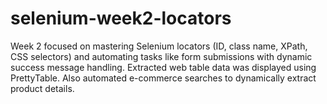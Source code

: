 # selenium-week2-locators
Week 2 focused on mastering Selenium locators (ID, class name, XPath, CSS selectors) and automating tasks like form submissions with dynamic success message handling. Extracted web table data was displayed using PrettyTable. Also automated e-commerce searches to dynamically extract product details.
